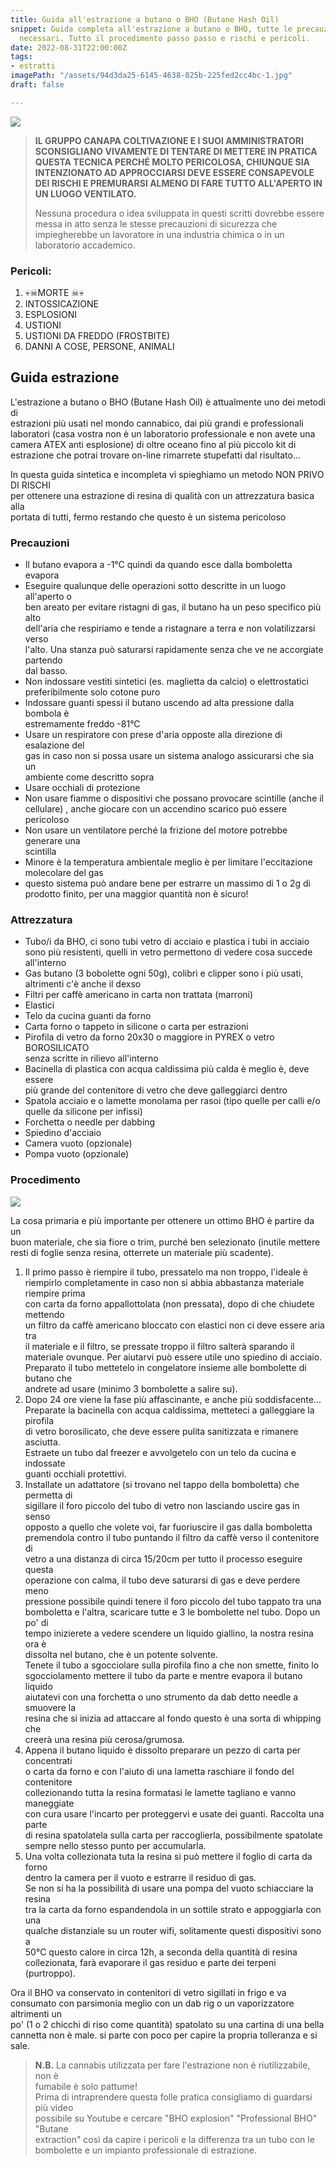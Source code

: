 ```yaml
---
title: Guida all'estrazione a butano o BHO (Butane Hash Oil)
snippet: Guida completa all'estrazione a butano o BHO, tutte le precauzioni e attrezzatura
  necessari. Tutto il procedimento passo passo e rischi e pericoli.
date: 2022-08-31T22:00:00Z
tags:
- estratti
imagePath: "/assets/94d3da25-6145-4638-825b-225fed2cc4bc-1.jpg"
draft: false

---
```

![](/assets/94d3da25-6145-4638-825b-225fed2cc4bc-1.jpg)

> **IL GRUPPO CANAPA COLTIVAZIONE E I SUOI AMMINISTRATORI SCONSIGLIANO VIVAMENTE DI TENTARE DI METTERE IN PRATICA QUESTA TECNICA PERCHÉ MOLTO PERICOLOSA, CHIUNQUE SIA INTENZIONATO AD APPROCCIARSI DEVE ESSERE CONSAPEVOLE DEI RISCHI E PREMURARSI ALMENO DI FARE TUTTO ALL'APERTO IN UN LUOGO VENTILATO.**  
>   
> Nessuna procedura o idea sviluppata in questi scritti dovrebbe essere messa in atto senza le stesse precauzioni di sicurezza che impiegherebbe un lavoratore in una industria chimica o in un laboratorio accademico.

### Pericoli:

1. 💀☠MORTE ☠💀
2. INTOSSICAZIONE
3. ESPLOSIONI
4. USTIONI
5. USTIONI DA FREDDO (FROSTBITE)
6. DANNI A COSE, PERSONE, ANIMALI

## Guida estrazione

L'estrazione a butano o BHO (Butane Hash Oil) è attualmente uno dei metodi di  
estrazioni più usati nel mondo cannabico, dai più grandi e professionali  
laboratori (casa vostra non è un laboratorio professionale e non avete una  
camera ATEX anti esplosione) di oltre oceano fino al più piccolo kit di  
estrazione che potrai trovare on-line rimarrete stupefatti dal risultato...

In questa guida sintetica e incompleta vi spieghiamo un metodo NON PRIVO DI RISCHI  
per ottenere una estrazione di resina di qualità con un attrezzatura basica alla  
portata di tutti, fermo restando che questo è un sistema pericoloso

### Precauzioni

* Il butano evapora a -1°C quindi da quando esce dalla bomboletta evapora
* Eseguire qualunque delle operazioni sotto descritte in un luogo all'aperto o  
  ben areato per evitare ristagni di gas, il butano ha un peso specifico più alto  
  dell'aria che respiriamo e tende a ristagnare a terra e non volatilizzarsi verso  
  l'alto. Una stanza può saturarsi rapidamente senza che ve ne accorgiate partendo  
  dal basso.
* Non indossare vestiti sintetici (es. maglietta da calcio) o elettrostatici preferibilmente solo cotone puro
* Indossare guanti spessi il butano uscendo ad alta pressione dalla bombola è  
  estremamente freddo -81°C
* Usare un respiratore con prese d'aria opposte alla direzione di esalazione del  
  gas in caso non si possa usare un sistema analogo assicurarsi che sia un  
  ambiente come descritto sopra
* Usare occhiali di protezione
* Non usare fiamme o dispositivi che possano provocare scintille (anche il  
  cellulare) , anche giocare con un accendino scarico può essere pericoloso
* Non usare un ventilatore perché la frizione del motore potrebbe generare una  
  scintilla
* Minore è la temperatura ambientale meglio è per limitare l'eccitazione  
  molecolare del gas
* questo sistema può andare bene per estrarre un massimo di 1 o 2g di prodotto finito, per una maggior quantità non è sicuro!

### Attrezzatura

* Tubo/i da BHO, ci sono tubi vetro di acciaio e plastica i tubi in acciaio  
  sono più resistenti, quelli in vetro permettono di vedere cosa succede  
  all'interno
* Gas butano (3 bobolette ogni 50g), colibrì e clipper sono i più usati,  
  altrimenti c'è anche il dexso
* Filtri per caffè americano in carta non trattata (marroni)
* Elastici
* Telo da cucina guanti da forno
* Carta forno o tappeto in silicone o carta per estrazioni
* Pirofila di vetro da forno 20x30 o maggiore in PYREX o vetro BOROSILICATO  
  senza scritte in rilievo all'interno
* Bacinella di plastica con acqua caldissima più calda è meglio è, deve essere  
  più grande del contenitore di vetro che deve galleggiarci dentro
* Spatola acciaio e o lamette monolama per rasoi (tipo quelle per calli e/o  
  quelle da silicone per infissi)
* Forchetta o needle per dabbing
* Spiedino d'acciaio
* Camera vuoto (opzionale)
* Pompa vuoto (opzionale)

### Procedimento

![](/assets/ed5c5008-fe13-46b5-a4ac-9d21437c52c8.jpeg)

La cosa primaria e più importante per ottenere un ottimo BHO è partire da un  
buon materiale, che sia fiore o trim, purché ben selezionato (inutile mettere  
resti di foglie senza resina, otterrete un materiale più scadente).

1. Il primo passo è riempire il tubo, pressatelo ma non troppo, l'ideale è  
   riempirlo completamente in caso non si abbia abbastanza materiale riempire prima  
   con carta da forno appallottolata (non pressata), dopo di che chiudete mettendo  
   un filtro da caffè americano bloccato con elastici non ci deve essere aria tra  
   il materiale e il filtro, se pressate troppo il filtro salterà sparando il  
   materiale ovunque. Per aiutarvi può essere utile uno spiedino di acciaio.  
   Preparato il tubo mettetelo in congelatore insieme alle bombolette di butano che  
   andrete ad usare (minimo 3 bombolette a salire su).
2. Dopo 24 ore viene la fase più affascinante, e anche più soddisfacente...  
   Preparate la bacinella con acqua caldissima, metteteci a galleggiare la pirofila  
   di vetro borosilicato, che deve essere pulita sanitizzata e rimanere asciutta.  
   Estraete un tubo dal freezer e avvolgetelo con un telo da cucina e indossate  
   guanti occhiali protettivi.
3. Installate un adattatore (si trovano nel tappo della bomboletta) che permetta di  
   sigillare il foro piccolo del tubo di vetro non lasciando uscire gas in senso  
   opposto a quello che volete voi, far fuoriuscire il gas dalla bomboletta  
   premendola contro il tubo puntando il filtro da caffè verso il contenitore di  
   vetro a una distanza di circa 15/20cm per tutto il processo eseguire questa  
   operazione con calma, il tubo deve saturarsi di gas e deve perdere meno  
   pressione possibile quindi tenere il foro piccolo del tubo tappato tra una  
   bomboletta e l'altra, scaricare tutte e 3 le bombolette nel tubo. Dopo un po' di  
   tempo inizierete a vedere scendere un liquido giallino, la nostra resina ora è  
   dissolta nel butano, che è un potente solvente.  
   Tenete il tubo a sgocciolare sulla pirofila fino a che non smette, finito lo  
   sgocciolamento mettere il tubo da parte e mentre evapora il butano liquido  
   aiutatevi con una forchetta o uno strumento da dab detto needle a smuovere la  
   resina che si inizia ad attaccare al fondo questo è una sorta di whipping che  
   creerà una resina più cerosa/grumosa.
4. Appena il butano liquido è dissolto preparare un pezzo di carta per concentrati  
   o carta da forno e con l'aiuto di una lametta raschiare il fondo del contenitore  
   collezionando tutta la resina formatasi le lamette tagliano e vanno maneggiate  
   con cura usare l'incarto per proteggervi e usate dei guanti. Raccolta una parte  
   di resina spatolatela sulla carta per raccoglierla, possibilmente spatolate  
   sempre nello stesso punto per accumularla.
5. Una volta collezionata tuta la resina si può mettere il foglio di carta da forno  
   dentro la camera per il vuoto e estrarre il residuo di gas.  
   Se non si ha la possibilità di usare una pompa del vuoto schiacciare la resina  
   tra la carta da forno espandendola in un sottile strato e appoggiarla con una  
   qualche distanziale su un router wifi, solitamente questi dispositivi sono a  
   50°C questo calore in circa 12h, a seconda della quantità di resina  
   collezionata, farà evaporare il gas residuo e parte dei terpeni (purtroppo).

Ora il BHO va conservato in contenitori di vetro sigillati in frigo e va  
consumato con parsimonia meglio con un dab rig o un vaporizzatore altrimenti un  
po' (1 o 2 chicchi di riso come quantità) spatolato su una cartina di una bella  
cannetta non è male. si parte con poco per capire la propria tolleranza e si  
sale.

> **N.B.** La cannabis utilizzata per fare l'estrazione non è riutilizzabile, non è  
> fumabile è solo pattume!  
> Prima di intraprendere questa folle pratica consigliamo di guardarsi più video  
> possibile su Youtube e cercare "BHO explosion" "Professional BHO" "Butane  
> extraction" così da capire i pericoli e la differenza tra un tubo con le  
> bombolette e un impianto professionale di estrazione.